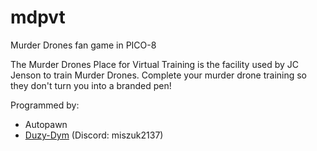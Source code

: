 # mdpvt
Murder Drones fan game in PICO-8

The Murder Drones Place for Virtual Training is the facility used by JC Jenson to train Murder Drones.
Complete your murder drone training so they don't turn you into a branded pen!

Programmed by:
* Autopawn
* [Duzy-Dym](https://github.com/Duzy-Dym) (Discord: miszuk2137)
